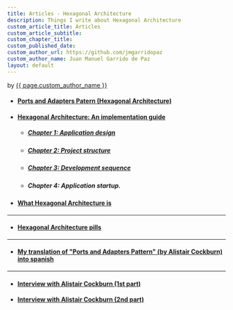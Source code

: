 ```yaml
---
title: Articles - Hexagonal Architecture
description: Things I write about Hexagonal Architecture
custom_article_title: Articles
custom_article_subtitle:
custom_chapter_title:
custom_published_date:
custom_author_url: https://github.com/jmgarridopaz
custom_author_name: Juan Manuel Garrido de Paz
layout: default
---
```


<div class="published">by <a href="{{ page.custom_author_url }}">{{ page.custom_author_name }}</a></div>

- #### [Ports and Adapters Patern (Hexagonal Architecture)](https://jmgarridopaz.github.io/content/hexagonalarchitecture.html)

- #### [Hexagonal Architecture: An implementation guide](https://jmgarridopaz.github.io/content/hexagonalarchitecture-ig/intro.html)

  - ##### [Chapter 1: Application design](https://jmgarridopaz.github.io/content/hexagonalarchitecture-ig/chapter1.html)

  - ##### [Chapter 2: Project structure](https://jmgarridopaz.github.io/content/hexagonalarchitecture-ig/chapter2.html)

  - ##### [Chapter 3: Development sequence](https://jmgarridopaz.github.io/content/hexagonalarchitecture-ig/chapter3.html)

  - ##### Chapter 4: Application startup.

- #### [What Hexagonal Architecture is](https://jmgarridopaz.github.io/content/whathais.html)

---

- #### [Hexagonal Architecture pills](https://jmgarridopaz.github.io/content/hapills.html)

---

- #### [My translation of "Ports and Adapters Pattern" (by Alistair Cockburn) into spanish](https://jmgarridopaz.github.io/content/arquitecturahexagonal.html)

---

- #### [Interview with Alistair Cockburn (1st part)](https://jmgarridopaz.github.io/content/interviewalistair.html)

- #### [Interview with Alistair Cockburn (2nd part)](https://jmgarridopaz.github.io/content/interviewalistair2.html)
